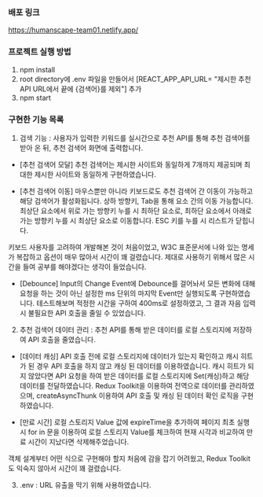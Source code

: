 ### 배포 링크
https://humanscape-team01.netlify.app/

### 프로젝트 실행 방법
1. npm install
2. root directory에 .env 파일을 만들어서  [REACT_APP_API_URL= "제시한 추천 API URL에서 끝에 {검색어}를 제외"] 추가
3. npm start

### 구현한 기능 목록
1. 검색 기능 : 사용자가 입력한 키워드를 실시간으로 추천 API를 통해 추천 검색어를 받아 온 뒤, 추천 검색어 화면에 출력합니다.
  - [추천 검색어 모달]
  추천 검색어는 제시한 사이트와 동일하게 7개까지 제공되며 최대한 제시한 사이트와 동일하게 구현하였습니다.
  
  - [추천 검색어 이동]
  마우스뿐만 아니라 키보드로도 추천 검색어 간 이동이 가능하고 해당 검색어가 활성화됩니다. 상하 방향키, Tab을 통해 요소 간의 이동 가능합니다.
  최상단 요소에서 위로 가는 방향키 누를 시 최하단 요소로, 최하단 요소에서 아래로 가는 방향키 누를 시 최상단 요소로 이동합니다. ESC 키를 누를 시 리스트가 닫힙니다.
  
  키보드 사용자를 고려하여 개발해본 것이 처음이었고, W3C 표준문서에 나와 있는 명세가 복잡하고 옵션이 매우 많아서 시간이 꽤 걸렸습니다.
  제대로 사용하기 위해서 많은 시간을 들여 공부를 해야겠다는 생각이 들었습니다.
     
  - [Debounce]
  Input의 Change Event에 Debounce를 걸어놔서 모든 변화에 대해 요청을 하는 것이 아닌 설정한 ms 단위의 마지막 Event만 실행되도록 구현하였습니다.
  테스트해보며 적정한 시간을 구하여 400ms로 설정하였고, 그 결과 자음 입력 시 불필요한 API 호출을 줄일 수 있었습니다.
  
  
2. 추천 검색어 데이터 관리 : 추천 API를 통해 받은 데이터를 로컬 스토리지에 저장하여 API 호출을 줄였습니다.
  - [데이터 캐싱]
  API 호출 전에 로컬 스토리지에 데이터가 있는지 확인하고 캐시 히트가 된 경우 API 호출을 하지 않고 캐싱 된 데이터를 이용하였습니다.
  캐시 히트가 되지 않았다면 API 요청을 하여 받은 데이터를 로컬 스토리지에 Set(캐싱)하고 해당 데이터를 전달하였습니다.
  Redux Toolkit을 이용하여 전역으로 데이터를 관리하였으며, createAsyncThunk 이용하여 API 호출 및 캐싱 된 데이터 확인 로직을 구현하였습니다.
  
  - [만료 시간]
  로컬 스토리지 Value 값에 expireTime을 추가하여 페이지 최초 실행 시 for in 문을 이용하여 로컬 스토리지 Value를 체크하여 현재 시각과 비교하여 만료 시간이 지났다면 삭제해주었습니다.

  객체 설계부터 어떤 식으로 구현해야 할지 처음에 감을 잡기 어려웠고, Redux Toolkit도 익숙지 않아서 시간이 꽤 걸렸습니다.
  
3. .env : URL 유출을 막기 위해 사용하였습니다.




